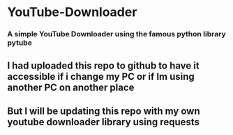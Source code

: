 # YouTube-Downloader
### A simple YouTube Downloader using the famous python library pytube

## I had uploaded this repo to github to have it accessible if i change my PC or if Im using another PC on another place
## But I will be updating this repo with my own youtube downloader library using requests